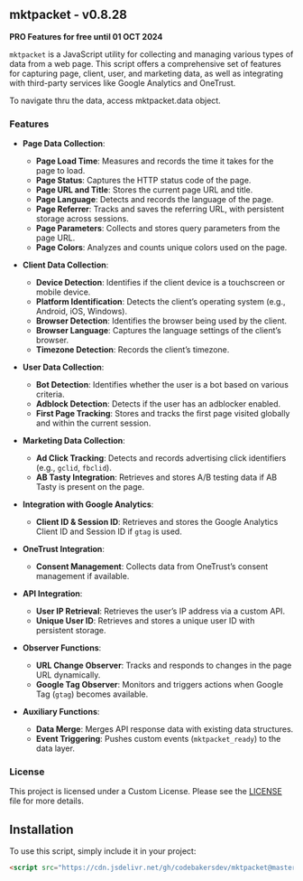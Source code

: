 ## mktpacket - v0.8.28

**PRO Features for free until 01 OCT 2024**

`mktpacket` is a JavaScript utility for collecting and managing various types of data from a web page. This script offers a comprehensive set of features for capturing page, client, user, and marketing data, as well as integrating with third-party services like Google Analytics and OneTrust.

To navigate thru the data, access mktpacket.data object.

### Features

- **Page Data Collection**:
  - **Page Load Time**: Measures and records the time it takes for the page to load.
  - **Page Status**: Captures the HTTP status code of the page.
  - **Page URL and Title**: Stores the current page URL and title.
  - **Page Language**: Detects and records the language of the page.
  - **Page Referrer**: Tracks and saves the referring URL, with persistent storage across sessions.
  - **Page Parameters**: Collects and stores query parameters from the page URL.
  - **Page Colors**: Analyzes and counts unique colors used on the page.

- **Client Data Collection**:
  - **Device Detection**: Identifies if the client device is a touchscreen or mobile device.
  - **Platform Identification**: Detects the client’s operating system (e.g., Android, iOS, Windows).
  - **Browser Detection**: Identifies the browser being used by the client.
  - **Browser Language**: Captures the language settings of the client’s browser.
  - **Timezone Detection**: Records the client’s timezone.

- **User Data Collection**:
  - **Bot Detection**: Identifies whether the user is a bot based on various criteria.
  - **Adblock Detection**: Detects if the user has an adblocker enabled.
  - **First Page Tracking**: Stores and tracks the first page visited globally and within the current session.

- **Marketing Data Collection**:
  - **Ad Click Tracking**: Detects and records advertising click identifiers (e.g., `gclid`, `fbclid`).
  - **AB Tasty Integration**: Retrieves and stores A/B testing data if AB Tasty is present on the page.

- **Integration with Google Analytics**:
  - **Client ID & Session ID**: Retrieves and stores the Google Analytics Client ID and Session ID if `gtag` is used.

- **OneTrust Integration**:
  - **Consent Management**: Collects data from OneTrust’s consent management if available.

- **API Integration**:
  - **User IP Retrieval**: Retrieves the user’s IP address via a custom API.
  - **Unique User ID**: Retrieves and stores a unique user ID with persistent storage.

- **Observer Functions**:
  - **URL Change Observer**: Tracks and responds to changes in the page URL dynamically.
  - **Google Tag Observer**: Monitors and triggers actions when Google Tag (`gtag`) becomes available.

- **Auxiliary Functions**:
  - **Data Merge**: Merges API response data with existing data structures.
  - **Event Triggering**: Pushes custom events (`mktpacket_ready`) to the data layer.

### License

This project is licensed under a Custom License. Please see the [LICENSE](LICENSE) file for more details.

## Installation

To use this script, simply include it in your project:

```html
<script src="https://cdn.jsdelivr.net/gh/codebakersdev/mktpacket@master/main.js" key="free-version" gtag=""></script>
